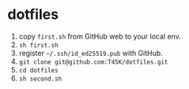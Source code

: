 # dotfiles

1. copy `first.sh` from GitHub web to your local env.
2. `sh first.sh`
3. register `~/.ssh/id_ed25519.pub` with GitHub.
4. `git clone git@github.com:T45K/dotfiles.git`
5. `cd dotfiles`
6. `sh second.sh`

